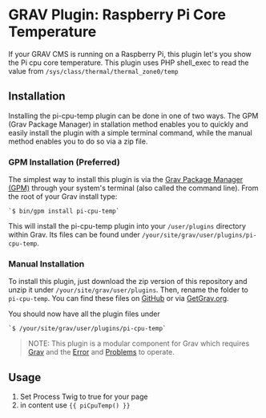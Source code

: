 # GRAV Plugin: Raspberry Pi Core Temperature

If your GRAV CMS is running on a Raspberry Pi, this plugin let's you show the Pi cpu core temperature. This plugin uses PHP shell_exec to read the value from `/sys/class/thermal/thermal_zone0/temp`

## Installation

Installing the pi-cpu-temp plugin can be done in one of two ways. The GPM (Grav Package Manager) in
stallation method enables you to quickly and easily install the plugin with a simple terminal command, while the manual method enables you to do so via a zip file.

### GPM Installation (Preferred)

The simplest way to install this plugin is via the [Grav Package Manager (GPM)](http://learn.getgrav.org/advanced/grav-gpm) through your system's terminal (also called the command line).  From the root of your Grav install type:

    `$ bin/gpm install pi-cpu-temp`

This will install the pi-cpu-temp plugin into your `/user/plugins` directory within Grav. Its files can be found under `/your/site/grav/user/plugins/pi-cpu-temp`.

### Manual Installation

To install this plugin, just download the zip version of this repository and unzip it under `/your/site/grav/user/plugins`. Then, rename the folder to `pi-cpu-temp`. You can find these files on [GitHub](https://github.com/cron-ix/grav-plugin-pi-cpu-temp) or via [GetGrav.org](http://getgrav.org/downloads/plugins#extras).

You should now have all the plugin files under

    `$ /your/site/grav/user/plugins/pi-cpu-temp`
    
> NOTE: This plugin is a modular component for Grav which requires [Grav](http://github.com/getgrav/grav) and the [Error](https://github.com/getgrav/grav-plugin-error) and [Problems](https://github.com/getgrav/grav-plugin-problems) to operate.


## Usage

1. Set Process Twig to true for your page
2. in content use `{{ piCpuTemp() }}`
